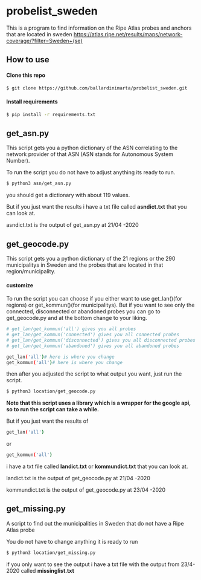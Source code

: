 # probelist_sweden
This is a program to find information on the Ripe Atlas probes and anchors that are located in sweden
https://atlas.ripe.net/results/maps/network-coverage/?filter=Sweden+(se)

## How to use
#### Clone this repo
```bash
$ git clone https://github.com/ballardinimarta/probelist_sweden.git
```

#### Install requirements
```bash
$ pip install -r requirements.txt
```
## get_asn.py
This script gets you a python dictionary of the ASN correlating to the network provider of that ASN
(ASN stands for Autonomous System Number).

To run the script you do not have to adjust anything its ready to run.

```bash
$ python3 asn/get_asn.py
```
you should get a dictionary with about 119 values.

But if you just want the results i have a txt file called <b>asndict.txt</b> that you can look at.

asndict.txt is the output of get_asn.py at 21/04 -2020

## get_geocode.py
This script gets you a python dictionary of the 21 regions or the 290 municipalitys in Sweden and the probes that are located in that region/municipality.

#### customize
To run the script you can choose if you either want to use get_lan()(for regions) or get_kommun()(for municipalitys). But if you want to see only the connected, disconnected or abandoned probes you can go to get_geocode.py and at the bottom change to your liking.

```bash
# get_lan/get_kommun('all') gives you all probes
# get_lan/get_kommun('connected') gives you all connected probes
# get_lan/get_kommun('disconnected') gives you all disconnected probes
# get_lan/get_kommun('abandoned') gives you all abandoned probes

get_lan('all')# here is where you change
get_kommun('all')# here is where you change
```
then after you adjusted the script to what output you want, just run the script.

```bash
$ python3 location/get_geocode.py
```

<b>Note that this script uses a library which is a wrapper for the google api, so to run the script can take a while.</b>

But if you just want the results of
```bash
get_lan('all')
```
or
```bash
get_kommun('all')
```

i have a txt file called <b>landict.txt</b> or <b>kommundict.txt</b> that you can look at.

landict.txt is the output of get_geocode.py at 21/04 -2020

kommundict.txt is the output of get_geocode.py at 23/04 -2020

## get_missing.py
A script to find out the municipalities in Sweden that do not have a Ripe Atlas probe

You do not have to change anything it is ready to run
```bash
$ python3 location/get_missing.py
```
if you only want to see the output i have a txt file with the output from 23/4-2020 called <b>missinglist.txt</b>
